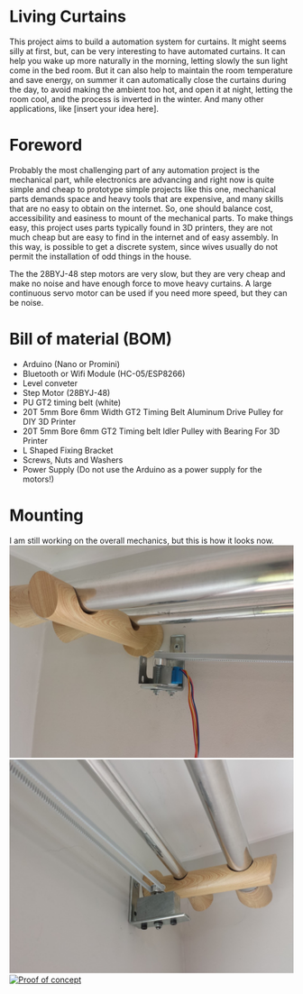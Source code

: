 # Living Curtains

This project aims to build a automation system for curtains. It might
seems silly at first, but, can be very interesting to have automated curtains.
It can help you wake up more naturally in the morning, letting slowly the sun
light come in the bed room. But it can also help to maintain the room
temperature and save energy, on summer it can automatically close the curtains
during the day, to avoid making the ambient too hot, and open it at night,
letting the room cool, and the process is inverted in the winter. And many other
applications, like [insert your idea here].

# Foreword

Probably the most challenging part of any automation project is the mechanical
part, while electronics are advancing and right now is quite simple and cheap to
prototype simple projects like this one, mechanical parts demands space and
heavy tools that are expensive, and many skills that are no easy to obtain on
the internet. So, one should balance cost, accessibility and easiness to mount
of the mechanical parts. To make things easy, this project uses parts typically
found in 3D printers, they are not much cheap but are easy to find in the
internet and of easy assembly.
In this way, is possible to get a discrete system, since wives usually do not
permit the installation of odd things in the house.

The the 28BYJ-48 step motors are very slow, but they are very cheap and make no
noise and have enough force to move heavy curtains. A large continuous servo
motor can be used if you need more speed, but they can be noise.

# Bill of material (BOM)

* Arduino (Nano or Promini)
* Bluetooth or Wifi Module (HC-05/ESP8266)
* Level conveter
* Step Motor (28BYJ-48)
* PU GT2 timing belt (white)
* 20T 5mm Bore 6mm Width GT2 Timing Belt Aluminum Drive Pulley for DIY 3D Printer 
* 20T 5mm Bore 6mm GT2 Timing belt Idler Pulley with Bearing For 3D Printer 
* L Shaped Fixing Bracket 
* Screws, Nuts and Washers
* Power Supply (Do not use the Arduino as a power supply for the motors!)

# Mounting

I am still working on the overall mechanics, but this is how it looks now.
![Motor and bracket](https://github.com/oangelo/Living-Curtains/blob/master/images/side2.jpg)
![Pulley with Bearing and bracket](https://github.com/oangelo/Living-Curtains/blob/master/images/side1.jpg)
[![Proof of concept](https://img.youtube.com/vi/6lGQgefd9yU/0.jpg)](https://www.youtube.com/watch?v=6lGQgefd9yU)
